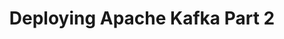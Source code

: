 ---
title: Deploying Apache Kafka Part 2
categories: [Knowledge Base]
tags: [kafka, Kerberos, MIT KDC, Kafka ACLs]
---